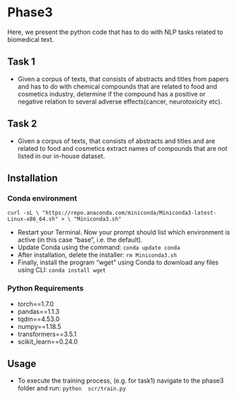 # Phase3
Here, we present the python code that has to do with NLP tasks related to biomedical text.
## Task 1
* Given a corpus of texts, that consists of abstracts and titles from papers and has to do with chemical compounds that are related to food and cosmetics industry, determine if the compound has a positive or negative relation to several adverse effects(cancer, neurotoxicity etc).
## Task 2
* Given a corpus of texts, that consists of abstracts and titles and are related to food and cosmetics extract names of compounds that are not listed in our in-house dataset.

## Installation
### Conda environment
` curl -sL \
  "https://repo.anaconda.com/miniconda/Miniconda3-latest-Linux-x86_64.sh" > \
  "Miniconda3.sh" `
  * Restart your Terminal. Now your prompt should list which environment is active (in this case “base”, i.e. the default).
  * Update Conda using the command:
    `conda update conda`
  * After installation, delete the installer:
    `rm Miniconda3.sh`
  * Finally, install the program “wget” using Conda to download any files using CLI:
    `conda install wget`
    
  ###  Python Requirements
* torch==1.7.0
* pandas==1.1.3
* tqdm==4.53.0
* numpy==1.18.5
* transformers==3.5.1
* scikit_learn==0.24.0
## Usage
* To execute the training process, (e.g. for task1) navigate to the phase3 folder and run: `python  scr/train.py`
